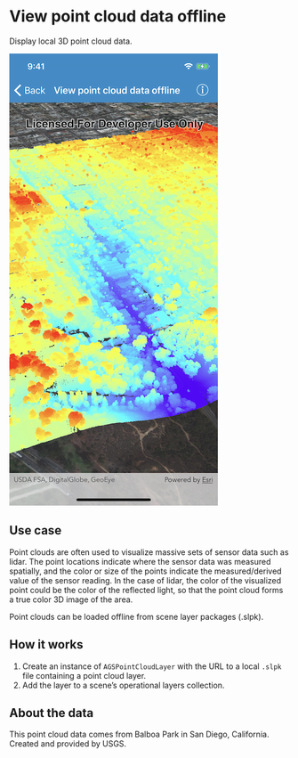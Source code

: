 # View point cloud data offline

Display local 3D point cloud data.

![Screenshot](image1.png)

## Use case

Point clouds are often used to visualize massive sets of sensor data
such as lidar. The point locations indicate where the sensor data was
measured spatially, and the color or size of the points indicate the
measured/derived value of the sensor reading. In the case of lidar, the
color of the visualized point could be the color of the reflected light,
so that the point cloud forms a true color 3D image of the area.

Point clouds can be loaded offline from scene layer packages (.slpk).

## How it works

1.  Create an instance of `AGSPointCloudLayer` with the URL to a local
    `.slpk` file containing a point cloud layer.
2.  Add the layer to a scene’s operational layers collection.

## About the data

This point cloud data comes from Balboa Park in San Diego, California.
Created and provided by USGS.
